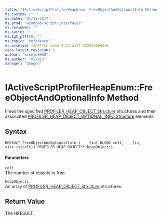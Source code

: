 ```yaml
---
title: "IActiveScriptProfilerHeapEnum::FreeObjectAndOptionalInfo Method | Microsoft Docs"
ms.custom: ""
ms.date: "01/18/2017"
ms.prod: "windows-script-interfaces"
ms.reviewer: ""
ms.suite: ""
ms.tgt_pltfrm: ""
ms.topic: "reference"
ms.assetid: fdd5f7cc-be4e-4c13-a181-6320d26b44eb
caps.latest.revision: 3
author: "mikejo5000"
ms.author: "mikejo"
manager: "ghogen"
---
```

# IActiveScriptProfilerHeapEnum::FreeObjectAndOptionalInfo Method
Frees the specified [PROFILER_HEAP_OBJECT Structure](../../winscript/reference/profiler-heap-object-structure.md) structures and their associated [PROFILER_HEAP_OBJECT_OPTIONAL_INFO Structure](../../winscript/reference/profiler-heap-object-optional-info-structure.md) elements.  
  
## Syntax  
  
```  
HRESULT FreeObjectAndOptionalInfo (    [in] ULONG celt,    [in, size_is(celt)] PROFILER_HEAP_OBJECT** heapObjects);  
```  
  
#### Parameters  
 `celt`  
 The number of objects to free.  
  
 `heapObjects`  
 An array of [PROFILER_HEAP_OBJECT Structure](../../winscript/reference/profiler-heap-object-structure.md) structures.  
  
## Return Value  
 The HRESULT.